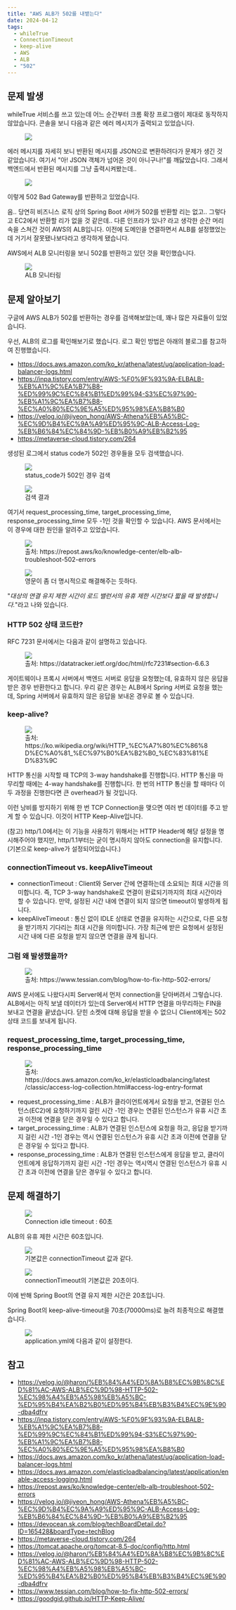 ```yaml
---
title: "AWS ALB가 502를 내뱉는다"
date: 2024-04-12
tags:
  - whileTrue
  - ConnectionTimeout
  - keep-alive
  - AWS
  - ALB
  - "502"
---
```


## 문제 발생

whileTrue 서비스를 쓰고 있는데 어느 순간부터 크롬 확장 프로그램이 제대로 동작하지 않았습니다. 콘솔을 보니 다음과 같은 에러 메시지가 출력되고 있었습니다.

<figure>
    <img src="img/aws-alb-502-01.png">
</figure>

에러 메시지를 자세히 보니 반환된 메시지를 JSON으로 변환하려다가 문제가 생긴 것 같았습니다. 여기서 "아! JSON 객체가 넘어온 것이 아니구나!"를 깨닳았습니다. 그래서 백엔드에서 반환된 메시지를 그냥 출력시켜봤는데..

<figure>
    <img src="img/aws-alb-502-02.png">
</figure>

이렇게 502 Bad Gateway를 반환하고 있었습니다.

음.. 당연히 비즈니스 로직 상의 Spring Boot 서버가 502를 반환할 리는 없고.. 그렇다고 EC2에서 반환할 리가 없을 것 같은데.. 다른 인프라가 있나? 라고 생각한 순간 머리 속을 스쳐간 것이 AWS의 ALB입니다. 이전에 도메인을 연결하면서 ALB를 설정했었는데 거기서 잘못됐나보다라고 생각하게 됐습니다.

AWS에서 ALB 모니터링을 보니 502를 반환하고 있던 것을 확인했습니다.

<figure>
    <img src="img/aws-alb-502-03.png">
    <figcaption>ALB 모니터링</figcaption>
</figure>

## 문제 알아보기

구글에 AWS ALB가 502를 반환하는 경우를 검색해보았는데, 꽤나 많은 자료들이 있었습니다.

우선, ALB의 로그를 확인해보기로 했습니다. 로그 확인 방법은 아래의 블로그를 참고하여 진행했습니다.

- https://docs.aws.amazon.com/ko_kr/athena/latest/ug/application-load-balancer-logs.html
- https://inpa.tistory.com/entry/AWS-%F0%9F%93%9A-ELBALB-%EB%A1%9C%EA%B7%B8-%ED%99%9C%EC%84%B1%ED%99%94-S3%EC%97%90-%EB%A1%9C%EA%B7%B8-%EC%A0%80%EC%9E%A5%ED%95%98%EA%B8%B0
- https://velog.io/@jiyeon_hong/AWS-Athena%EB%A5%BC-%EC%9D%B4%EC%9A%A9%ED%95%9C-ALB-Access-Log-%EB%B6%84%EC%84%9D-%EB%B0%A9%EB%B2%95
- https://metaverse-cloud.tistory.com/264

생성된 로그에서 status code가 502인 경우들을 모두 검색했습니다.

<figure>
    <img src="img/aws-alb-502-04.png">
    <figcaption>status_code가 502인 경우 검색</figcaption>
</figure>

<figure>
    <img src="img/aws-alb-502-05.png">
    <figcaption>검색 결과</figcaption>
</figure>

여기서 request_processing_time, target_processing_time, response_processing_time 모두 -1인 것을 확인할 수 있습니다. AWS 문서에서는 이 경우에 대한 원인을 알려주고 있었습니다.

<figure>
    <img src="img/aws-alb-502-06.png">
    <figcaption>출처: https://repost.aws/ko/knowledge-center/elb-alb-troubleshoot-502-errors</figcaption>
</figure>

<figure>
    <img src="img/aws-alb-502-07.png">
    <figcaption>영문이 좀 더 명시적으로 해결해주는 듯하다.</figcaption>
</figure>

"_대상의 연결 유지 제한 시간이 로드 밸런서의 유휴 제한 시간보다 짧을 때 발생합니다._"라고 나와 있습니다.

### HTTP 502 상태 코드란?

RFC 7231 문서에서는 다음과 같이 설명하고 있습니다.

<figure>
    <img src="img/aws-alb-502-08.png">
    <figcaption>출처: https://datatracker.ietf.org/doc/html/rfc7231#section-6.6.3</figcaption>
</figure>

게이트웨이나 프록시 서버에서 백엔드 서버로 응답을 요청했는데, 유효하지 않은 응답을 받은 경우 반환한다고 합니다. 우리 같은 경우는 ALB에서 Spring 서버로 요청을 했는데, Spring 서버에서 유효하지 않은 응답을 보내온 경우로 볼 수 있습니다.

### keep-alive?

<figure>
    <img src="img/aws-alb-502-09.svg">
    <figcaption>출처: https://ko.wikipedia.org/wiki/HTTP_%EC%A7%80%EC%86%8D%EC%A0%81_%EC%97%B0%EA%B2%B0_%EC%83%81%ED%83%9C</figcaption>
</figure>

HTTP 통신을 시작할 때 TCP의 3-way handshake를 진행합니다. HTTP 통신을 마무리할 때에는 4-way handshake를 진행합니다. 한 번의 HTTP 통신을 할 때마다 이 두 과정을 진행한다면 큰 overhead가 될 것입니다.

이런 낭비를 방지하기 위해 한 번 TCP Connection을 맺으면 여러 번 데이터를 주고 받게 할 수 있습니다. 이것이 HTTP Keep-Alive입니다.

(참고) http/1.0에서는 이 기능을 사용하기 위해서는 HTTP Header에 해당 설정을 명시해주어야 했지만, http/1.1부터는 굳이 명시하지 않아도 connection을 유지합니다.(기본으로 keep-alive가 설정되어있습니다.)

### connectionTimeout vs. keepAliveTimeout

- connectionTimeout : Client와 Server 간에 연결하는데 소요되는 최대 시간을 의미합니다. 즉, TCP 3-way handshake로 연결이 완료되기까지의 최대 시간이라 할 수 있습니다. 만약, 설정된 시간 내에 연결이 되지 않으면 timeout이 발생하게 됩니다.
- keepAliveTimeout : 통신 없이 IDLE 상태로 연결을 유지하는 시간으로, 다른 요청을 받기까지 기다리는 최대 시간을 의미합니다. 가장 최근에 받은 요청에서 설정된 시간 내에 다른 요청을 받지 않으면 연결을 끊게 됩니다.

### 그럼 왜 발생했을까?

<figure>
    <img src="img/aws-alb-502-10.webp">
    <figcaption>출처: https://www.tessian.com/blog/how-to-fix-http-502-errors/</figcaption>
</figure>

AWS 문서에도 나왔다시피 Server에서 먼저 connection을 닫아버려서 그렇습니다. ALB에서는 아직 보낼 데이터가 있는데 Server에서 HTTP 연결을 마무리하는 FIN을 보내고 연결을 끝냈습니다. 닫힌 소켓에 대해 응답을 받을 수 없으니 Client에게는 502 상태 코드를 보내게 됩니다.

### request_processing_time, target_processing_time, response_processing_time

<figure>
    <img src="img/aws-alb-502-11.png">
    <figcaption>출처: https://docs.aws.amazon.com/ko_kr/elasticloadbalancing/latest/classic/access-log-collection.html#access-log-entry-format</figcaption>
</figure>

- request_processing_time : ALB가 클라이언트에게서 요청을 받고, 연결된 인스턴스(EC2)에 요청하기까지 걸린 시간
  -1인 경우는 연결된 인스턴스가 유휴 시간 초과 이전에 연결을 닫은 경우일 수 있다고 합니다.
- target_processing_time : ALB가 연결된 인스턴스에 요청을 하고, 응답을 받기까지 걸린 시간
  -1인 경우는 역시 연결된 인스턴스가 유휴 시간 초과 이전에 연결을 닫은 경우일 수 있다고 합니다.
- response_processing_time : ALB가 연결된 인스턴스에게 응답을 받고, 클라이언트에게 응답하기까지 걸린 시간
  -1인 경우는 역시역시 연결된 인스턴스가 유휴 시간 초과 이전에 연결을 닫은 경우일 수 있다고 합니다.

## 문제 해결하기

<figure>
    <img src="img/aws-alb-502-12.png">
    <figcaption>Connection idle timeout : 60초</figcaption>
</figure>

ALB의 유휴 제한 시간은 60초입니다.

<figure>
    <img src="img/aws-alb-502-13.png">
    <figcaption>기본값은 connectionTimeout 값과 같다.</figcaption>
</figure>

<figure>
    <img src="img/aws-alb-502-14.png">
    <figcaption>connectionTimeout의 기본값은 20초이다.</figcaption>
</figure>

이에 반해 Spring Boot의 연결 유지 제한 시간은 20초입니다.

Spring Boot의 keep-alive-timeout을 70초(70000ms)로 늘려 최종적으로 해결했습니다.

<figure>
    <img src="img/aws-alb-502-15.png">
    <figcaption>application.yml에 다음과 같이 설정한다.</figcaption>
</figure>

## 참고

- https://velog.io/@haron/%EB%84%A4%ED%8A%B8%EC%9B%8C%ED%81%AC-AWS-ALB%EC%9D%98-HTTP-502-%EC%98%A4%EB%A5%98%EB%A5%BC-%ED%95%B4%EA%B2%B0%ED%95%B4%EB%B3%B4%EC%9E%90-dba4dfrv
- https://inpa.tistory.com/entry/AWS-%F0%9F%93%9A-ELBALB-%EB%A1%9C%EA%B7%B8-%ED%99%9C%EC%84%B1%ED%99%94-S3%EC%97%90-%EB%A1%9C%EA%B7%B8-%EC%A0%80%EC%9E%A5%ED%95%98%EA%B8%B0
- https://docs.aws.amazon.com/ko_kr/athena/latest/ug/application-load-balancer-logs.html
- https://docs.aws.amazon.com/elasticloadbalancing/latest/application/enable-access-logging.html
- https://repost.aws/ko/knowledge-center/elb-alb-troubleshoot-502-errors
- https://velog.io/@jiyeon_hong/AWS-Athena%EB%A5%BC-%EC%9D%B4%EC%9A%A9%ED%95%9C-ALB-Access-Log-%EB%B6%84%EC%84%9D-%EB%B0%A9%EB%B2%95
- https://devocean.sk.com/blog/techBoardDetail.do?ID=165428&boardType=techBlog
- https://metaverse-cloud.tistory.com/264
- https://tomcat.apache.org/tomcat-8.5-doc/config/http.html
- https://velog.io/@haron/%EB%84%A4%ED%8A%B8%EC%9B%8C%ED%81%AC-AWS-ALB%EC%9D%98-HTTP-502-%EC%98%A4%EB%A5%98%EB%A5%BC-%ED%95%B4%EA%B2%B0%ED%95%B4%EB%B3%B4%EC%9E%90-dba4dfrv
- https://www.tessian.com/blog/how-to-fix-http-502-errors/
- https://goodgid.github.io/HTTP-Keep-Alive/
